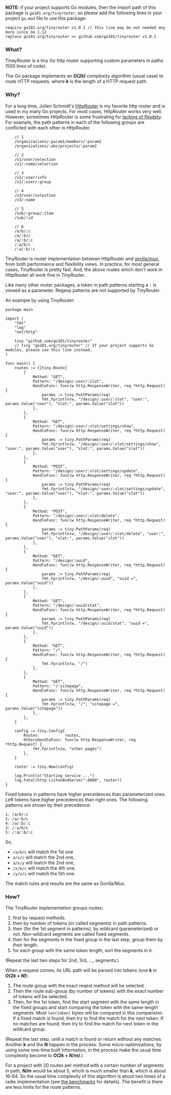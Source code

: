 
**NOTE**: if your project supports Go modules, then the import path of this package is `go101.org/tinyrouter`,
so please add the following lines in your project `go.mod` file to use this package:
```
require go101.org/tinyrouter v1.0.1 // this line may be not needed any more since Go 1.12
replace go101.org/tinyrouter => github.com/go101/tinyrouter v1.0.1
```

### What?

TineyRouter is a tiny Go http router supporting custom parameters in paths
(500 lines of code).

The Go package implements an **_O(2k)_** complexity algorithm (usual case) to route HTTP requests.
where **_k_** is the length of a HTTP request path.

### Why?

For a long time, Julien Schmidt's [HttpRouter](https://github.com/julienschmidt/HttpRouter)
is my favorite http router and is used in my many Go projects.
For most cases, HttpRouter works very well.
However, sometimes HttpRouter is some frustrating for [lacking of flexibity](https://github.com/julienschmidt/HttpRouter/search?q=conflicts&type=Issues).
For example, the path patterns in each of the following groups are conflicted with each other in HttpRouter.

```
	// 1
	/organizations/:param1/members/:param2
	/organizations/:abc/projects/:param2

	// 2
	/v1/user/selection
	/v1/:name/selection

	// 3
	/v2/:user/info
	/v2/:user/:group

	// 4
	/v3/user/selection
	/v3/:name

	// 5
	/sub/:group/:item
	/sub/:id
	
	// 6
	/a/b/:c
	/a/:b/c
	/a/:b/:c
	/:a/b/c
	/:a/:b/:c
```

TinyRouter is router implementation between HttpRouter and [gorilla/mux](https://github.com/gorilla/mux),
from both performance and flexibility views.
In practice, for most general cases, TinyRouter is pretty fast.
And, the above routes which don't work in HttpRouter all work fine in TinyRouter.

Like many other router packages, a token in path patterns starting a `:`
is viewed as a parameter. Regexp patterns are not supported by TinyRouter.

An example by using TinyRouter:

```golang
package main

import (
	"fmt"
	"log"
	"net/http"

	tiny "github.com/go101/tinyrouter"
	// tiny "go101.org/tinyrouter" // If your project supports Go modules, please use this line instead.
)

func main() {
	routes := []tiny.Route{
		{
			Method: "GET",
			Pattern: "/design/:user/:slot",
			HandleFunc: func(w http.ResponseWriter, req *http.Request) {
				params := tiny.PathParams(req)
				fmt.Fprintln(w, "/design/:user/:slot", "user:", params.Value("user"), "slot:", params.Value("slot"))
			},
		},
		{
			Method: "GET",
			Pattern: "/design/:user/:slot/settings/show",
			HandleFunc: func(w http.ResponseWriter, req *http.Request) {
				params := tiny.PathParams(req)
				fmt.Fprintln(w, "/design/:user/:slot/settings/show", "user:", params.Value("user"), "slot:", params.Value("slot"))
			},
		},
		{
			Method: "POST",
			Pattern: "/design/:user/:slot/settings/update",
			HandleFunc: func(w http.ResponseWriter, req *http.Request) {
				params := tiny.PathParams(req)
				fmt.Fprintln(w, "/design/:user/:slot/settings/update", "user:", params.Value("user"), "slot:", params.Value("slot"))
			},
		},
		{
			Method: "POST",
			Pattern: "/design/:user/:slot/delete",
			HandleFunc: func(w http.ResponseWriter, req *http.Request) {
				params := tiny.PathParams(req)
				fmt.Fprintln(w, "/design/:user/:slot/delete", "user:", params.Value("user"), "slot:", params.Value("slot"))
			},
		},
		{
			Method: "GET",
			Pattern: "/design/:uuid",
			HandleFunc: func(w http.ResponseWriter, req *http.Request) {
				params := tiny.PathParams(req)
				fmt.Fprintln(w, "/design/:uuid", "uuid =", params.Value("uuid"))
			},
		},
		{
			Method: "GET",
			Pattern: "/design/:uuid/stat",
			HandleFunc: func(w http.ResponseWriter, req *http.Request) {
				params := tiny.PathParams(req)
				fmt.Fprintln(w, "/design/:uuid/stat", "uuid =", params.Value("uuid"))
			},
		},
		{
			Method: "GET",
			Pattern: "/",
			HandleFunc: func(w http.ResponseWriter, req *http.Request) {
				fmt.Fprintln(w, "/")
			},
		},
		{
			Method: "GET",
			Pattern: "/:sitepage",
			HandleFunc: func(w http.ResponseWriter, req *http.Request) {
				params := tiny.PathParams(req)
				fmt.Fprintln(w, "/", "sitepage =", params.Value("sitepage"))
			},
		},
	}
	
	config := tiny.Config{
		Routes:           routes,
		OthersHandleFunc: func(w http.ResponseWriter, req *http.Request) {
			fmt.Fprintln(w, "other pages")
		},
	}
	
	router := tiny.New(config)

	log.Println("Starting service ...")
	log.Fatal(http.ListenAndServe(":8080", router))
}
```

Fixed tokens in patterns have higher precedences than parameterized ones.
Left tokens have higher precedences than right ones.
The following patterns are shown by their precedence:
```
1: /a/b/:c
2: /a/:b/c
4: /a/:b/:c
3: /:a/b/c
5: /:a/:b/:c
```
So,
* `/a/b/c` will match the 1st one
* `a/x/c` will match the 2nd one,
* `a/x/y` will match the 2nd one,
* `/x/b/c` will match the 4th one.
* `/y/x/z` will match the 5th one.

The match rules and results are the same as Gorilla/Mux.

### How?

The TinyRouter implementation groups routes:
1. first by request methods.
1. then by number of tokens (or called segments) in path patterns.
1. then (for the 1st segment in patterns), by wildcard (parameterized) or not. Non-wildcard segments are called fixed segments.
1. then for the segments in the fixed group in the last step, group them by their length.
1. for each group with the same token length, sort the segments in it.

(Repeat the last two steps for 2nd, 3rd, ..., segments.)

When a request comes, its URL path will be parsed into tokens (one **k** in **_O(2k + N)_**).
1. The route group with the exact reqest method will be selected.
1. Then the route sub-group (by number of tokens) with the exact number of tokens will be selected.
1. Then, for the 1st token, find the start segment with the same length in the fixed groups
   and start comparing the token with the same-length segments.
   Most `len(token)` bytes will be compared in this comparision.
   If a fixed match is found, then try to find the match for the next token.
   If no matches are found, then try to find the match for next token in the wildcard group.

(Repeat the last step, until a match is found or return without any matches.
Another **k** and the **N** happen in the process.
Some micro-optimizations, by using some one-time built information,
in the process make the usual time complexity become to **_O(2k + N/m)_**.)

For a project with 20 routes per method with a certain number of segments in path,
**_N/m_** would be about 5, whcih is much smaller than **k**, which is about 16-64.
So the usual time complexity of this algorithm is about two times of a radix implementation
(see [the benchmarks](benchmarks/benchmark.md) for details).
The benefit is there are less limits for the route patterns.

